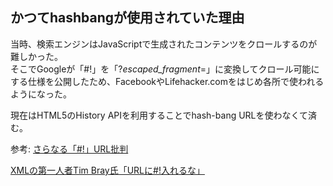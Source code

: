 ## かつてhashbangが使用されていた理由

当時、検索エンジンはJavaScriptで生成されたコンテンツをクロールするのが難しかった。  
そこでGoogleが「#!」を「?_escaped_fragment_=」に変換してクロール可能にする仕様を公開したため、FacebookやLifehacker.comをはじめ各所で使われるようになった。

現在はHTML5のHistory APIを利用することでhash-bang URLを使わなくて済む。


参考:
[さらなる「#!」URL批判](https://karasuyamatengu.hatenadiary.org/entry/20110212/1297465199)

[XMLの第一人者Tim Bray氏「URLに#!入れるな」](https://gihyo.jp/dev/clip/01/orangenews/vol62/0005)